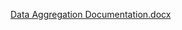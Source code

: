 
[Data Aggregation Documentation.docx](https://github.com/user-attachments/files/18551587/Data.Aggregation.Documentation.docx)

